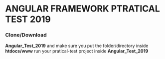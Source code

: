 # ANGULAR FRAMEWORK PTRATICAL TEST 2019

### Clone/Download ### 
**Angular_Test_2019** and make sure you put the folder/directory inside **htdocs/www** run your pratical-test project inside **Angular_Test_2019**
